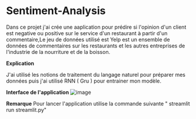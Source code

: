 # Sentiment-Analysis
Dans ce projet j'ai crée une aaplication pour prédire si l'opinion d'un client  est negative ou positive sur le service d'un restaurant à partir d'un commentaire,Le jeu de données utilisé est Yelp est un ensemble de données de commentaires sur les restaurants et les autres entreprises de l'industrie de la nourriture et de la boisson.


**Explication**

J'ai utilisé les notions de traitement du langage naturel pour préparer mes données puis j'ai utilisé RNN ( Gru ) pour entrainer mon modèle.

**Interface de l'application**
![image](https://user-images.githubusercontent.com/82270887/210051418-a6903a3d-8723-48ef-ad9c-6ffa8a22d9d7.png)

**Remarque**
Pour lancer l'application utilise la commande suivante " streamlit run streamlit.py"
